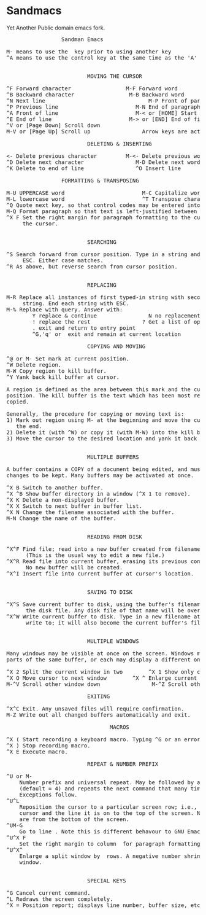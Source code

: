Sandmacs
========

Yet Another Public domain emacs fork.

<pre>
                 Sandman Emacs

M- means to use the <ESC> key prior to using another key
^A means to use the control key at the same time as the 'A' key


                         MOVING THE CURSOR

^F Forward character                 M-F Forward word
^B Backward character                 M-B Backward word
^N Next line                                M-P Front of paragraph
^P Previous line                        M-N End of paragraph
^A Front of line                        M-< or [HOME] Start of file
^E End of line                        M-> or [END] End of file
^V or [Page Down] Scroll down
M-V or [Page Up] Scroll up                Arrow keys are active

                         DELETING & INSERTING

<- Delete previous character         M-<- Delete previous word
^D Delete next character                M-D Delete next word
^K Delete to end of line                ^O Insert line

                 FORMATTING & TRANSPOSING

M-U UPPERCASE word                        M-C Capitalize word
M-L lowercase word                        ^T Transpose characters
^Q Quote next key, so that control codes may be entered into text.
M-Q Format paragraph so that text is left-justified between margins.
^X F Set the right margin for paragraph formatting to the current position of
     the cursor.


                         SEARCHING

^S Search forward from cursor position. Type in a string and end it with
     ESC. Either case matches.
^R As above, but reverse search from cursor position.


                         REPLACING

M-R Replace all instances of first typed-in string with second typed-in
     string. End each string with ESC.
M-% Replace with query. Answer with:
        Y replace & continue                N no replacement & continue
        ! replace the rest                ? Get a list of options
        . exit and return to entry point
        ^G,'q' or <return> exit and remain at current location

                         COPYING AND MOVING

^@ or M-<spacebar> Set mark at current position.
^W Delete region.
M-W Copy region to kill buffer.
^Y Yank back kill buffer at cursor.

A region is defined as the area between this mark and the current cursor
position. The kill buffer is the text which has been most recently deleted or
copied.

Generally, the procedure for copying or moving text is:
1) Mark out region using M-<spacebar> at the beginning and move the cursor to
   the end.
2) Delete it (with ^W) or copy it (with M-W) into the kill buffer.
3) Move the cursor to the desired location and yank it back (with ^Y).


                         MULTIPLE BUFFERS

A buffer contains a COPY of a document being edited, and must be saved for
changes to be kept. Many buffers may be activated at once.

^X B Switch to another buffer.
^X ^B Show buffer directory in a window (^X 1 to remove).
^X K Delete a non-displayed buffer.
^X X Switch to next buffer in buffer list.
^X N Change the filename associated with the buffer.
M-N Change the name of the buffer.


                         READING FROM DISK

^X^F Find file; read into a new buffer created from filename.
      (This is the usual way to edit a new file.)
^X^R Read file into current buffer, erasing its previous contents.
      No new buffer will be created.
^X^I Insert file into current buffer at cursor's location.


                         SAVING TO DISK

^X^S Save current buffer to disk, using the buffer's filename as the name of
      the disk file. Any disk file of that name will be overwritten.
^X^W Write current buffer to disk. Type in a new filename at the prompt to
      write to; it will also become the current buffer's filename.


                         MULTIPLE WINDOWS

Many windows may be visible at once on the screen. Windows may show different
parts of the same buffer, or each may display a different one.

^X 2 Split the current window in two        ^X 1 Show only current window
^X O Move cursor to next window        ^X ^ Enlarge current window
M-^V Scroll other window down                M-^Z Scroll other window up

                         EXITING

^X^C Exit. Any unsaved files will require confirmation.
M-Z Write out all changed buffers automatically and exit.

                                MACROS

^X ( Start recording a keyboard macro. Typing ^G or an error aborts.
^X ) Stop recording macro.
^X E Execute macro.

                         REPEAT & NUMBER PREFIX

^U<number> or M-<number>
    Number prefix and universal repeat. May be followed by an integer
    (default = 4) and repeats the next command that many times.
    Exceptions follow.
^U<number>^L
    Reposition the cursor to a particular screen row; i.e., ^U0^L moves the
    cursor and the line it is on to the top of the screen. Negative numbers
    are from the bottom of the screen.
^U<number>M-G
    Go to line <number>. Note this is different behavour to GNU Emacs.
^U<number>^X F
    Set the right margin to column <number> for paragraph formatting.
^U<number>^X^
    Enlarge a split window by <number> rows. A negative number shrinks the
    window.


                         SPECIAL KEYS

^G Cancel current command.
^L Redraws the screen completely.
^X = Position report; displays line number, buffer size, etc.

</pre>
